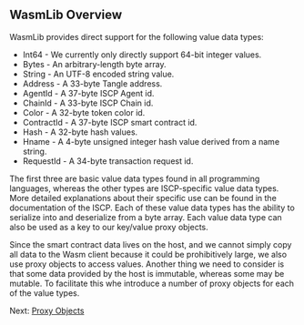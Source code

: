 ## WasmLib Overview

WasmLib provides direct support for the following value data types:

- Int64 - We currently only directly support 64-bit integer values.
- Bytes - An arbitrary-length byte array.
- String - An UTF-8 encoded string value.
- Address - A 33-byte Tangle address.
- AgentId - A 37-byte ISCP Agent id.
- ChainId - A 33-byte ISCP Chain id.
- Color - A 32-byte token color id.
- ContractId - A 37-byte ISCP smart contract id.
- Hash - A 32-byte hash values.
- Hname - A 4-byte unsigned integer hash value derived from a name string.
- RequestId - A 34-byte transaction request id.

The first three are basic value data types found in all programming languages,
whereas the other types are ISCP-specific value data types. More detailed
explanations about their specific use can be found in the documentation of the
ISCP. Each of these value data types has the ability to serialize into and
deserialize from a byte array. Each value data type can also be used as a key to
our key/value proxy objects.

Since the smart contract data lives on the host, and we cannot simply copy all
data to the Wasm client because it could be prohibitively large, we also use
proxy objects to access values. Another thing we need to consider is that some
data provided by the host is immutable, whereas some may be mutable. To
facilitate this whe introduce a number of proxy objects for each of the value
types.

Next: [Proxy Objects](Proxies.md)
